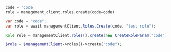 ```python
code = 'code'
role = management_client.roles.create(code=code)
```

```csharp
var code = "code";
var role = await managementClient.Roles.Create(code, "test role");
```

```java
Role role = managementClient.roles().create(new CreateRoleParam("code")).execute();
```

```php
$role = $managementClient->roles()->create("code");
```

